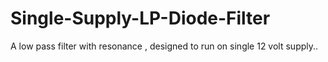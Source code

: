 # Single-Supply-LP-Diode-Filter
A low pass filter with resonance , designed to run on single 12 volt supply..
